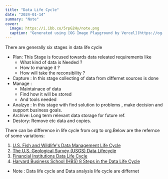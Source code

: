```yaml
---
title: "Data Life Cycle"
date: "2024-01-14"
summary: "Note"
cover:
  image: https://i.ibb.co/5rpG2Hy/note.png
  caption: "Generated using [OG Image Playground by Vercel](https://og-playground.vercel.app/)"
---
```


There are generally six stages in data life cycle

- Plan: This Stage is focused towards data releated requirements like
  - What kind of data is Needed ?
  - How to manage it ?
  - How will take the reconsibility ?
- Capture : In this stage collecting of data from differnet sources is done
- Manage :
  - Maintainace of data
  - Find how it will be stored
  - And tools needed
- Analzye : In this stage with find solution to problems , make decision and support business goals.
- Archive: Long term relevant data storage for future ref.
- Destory: Remove etc data and copies.

There can be difference in life cycle from org to org.Below are the refernce of some variations:

1. [U.S. Fish and Wildlife&#39;s Data Management Life Cycle](https://www.fws.gov/data/life-cycle "U.S. Fish and Wildlife's Data Management LIfe Cycle")
2. [The U.S. Geological Survey (USGS) Data Lifecycle](https://www.usgs.gov/products/data-and-tools/data-management/data-lifecycle "USGS Data Lifecycle")
3. [Financial Institutions Data Life Cycle](https://sfmagazine.com/post-entry/july-2018-the-data-life-cycle/ "The Data Life Cycle")
4. [Harvard Business School (HBS) 8 Steps in the Data Life Cycle](https://online.hbs.edu/blog/post/data-life-cycle "8 Steps in the Data Life Cycle")

- Note : Data life cycle and Data analysis life cycle are differnet
